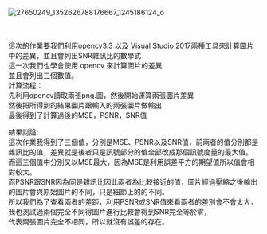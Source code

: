 ![27650249_1352626788176667_1245186124_o](https://user-images.githubusercontent.com/33067917/35603080-84ef2b68-0676-11e8-87c7-770117aff993.png)
<br/><br/><br/>

這次的作業要我們利用opencv3.3 以及 Visual Studio 2017兩種工具來計算圖片中的差異，並且會列出SNR雜訊比的數學式<br/>
這一次我們也學會使用 opencv 來計算圖片的差異<br/>
並且會列出三個數值。<br/>
計算流程：<br/>
先利用opencv讀取兩張png.圖，然後開始運算兩張圖片差異<br/>
然後把所得到的結果圖片跟輸入的兩張圖片做輸出<br/>
最後得到了計算過後的MSE，PSNR，SNR值<br/>

結果討論:<br/>
這次作業我得到了三個值，分別是MSE、PSNR以及SNR值，前兩者的值分別都是雜訊比的值，差異就是後者只是訊號部分的值全部改成那個訊號度量的最大值。<br/>
而這三個值中分別又以MSE最大，因為MSE是利用誤差平方的期望值所以值會相對較大。<br/>
而PSNR跟SNR因為同是雜訊比因此兩者為比較接近的值，圖片經過壓縮之後輸出的圖片會與原始圖片的不同，只是細節上的的不同。<br/>
所以我們為了查看兩者的差距，利用PSNR或SNR值來看兩者的差別會不會太大，我也測試過兩個完全不同得圖片進行比較會得到SNR完全等於零，<br/>
代表兩張圖片完全不相同，所以就沒有誤差的存在。<br/>
